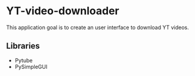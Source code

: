 # YT-video-downloader

This application goal is to create an user interface to download YT videos.

## Libraries

- Pytube
- PySimpleGUI 